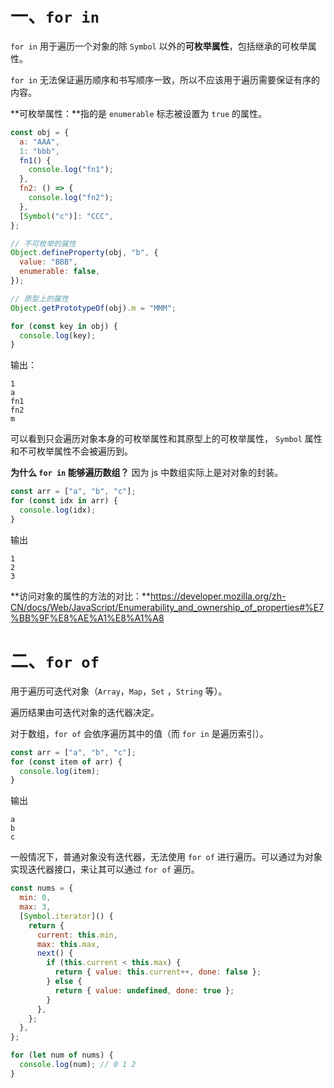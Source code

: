 # 一、`for in` 

`for in` 用于遍历一个对象的除 `Symbol` 以外的**可枚举属性**，包括继承的可枚举属性。

`for in` 无法保证遍历顺序和书写顺序一致，所以不应该用于遍历需要保证有序的内容。

**可枚举属性：**指的是 `enumerable` 标志被设置为 `true` 的属性。

```javascript
const obj = {
  a: "AAA",
  1: "bbb",
  fn1() {
    console.log("fn1");
  },
  fn2: () => {
    console.log("fn2");
  },
  [Symbol("c")]: "CCC",
};

// 不可枚举的属性
Object.defineProperty(obj, "b", {
  value: "BBB",
  enumerable: false,
});

// 原型上的属性
Object.getPrototypeOf(obj).m = "MMM";

for (const key in obj) {
  console.log(key);
}
```

输出：

```
1
a
fn1
fn2
m
```

可以看到只会遍历对象本身的可枚举属性和其原型上的可枚举属性， `Symbol` 属性和不可枚举属性不会被遍历到。

**为什么 `for in` 能够遍历数组？**
因为 js 中数组实际上是对对象的封装。

```javascript
const arr = ["a", "b", "c"];
for (const idx in arr) {
  console.log(idx);
}
```

输出

```
1
2
3
```

**访问对象的属性的方法的对比：**https://developer.mozilla.org/zh-CN/docs/Web/JavaScript/Enumerability_and_ownership_of_properties#%E7%BB%9F%E8%AE%A1%E8%A1%A8

# 二、`for of`

用于遍历可迭代对象（`Array`，`Map`，`Set` ，`String` 等）。

遍历结果由可迭代对象的迭代器决定。

对于数组，`for of` 会依序遍历其中的值（而 `for in` 是遍历索引）。

```javascript
const arr = ["a", "b", "c"];
for (const item of arr) {
  console.log(item);
}
```

输出

```
a
b
c
```

一般情况下，普通对象没有迭代器，无法使用 `for of` 进行遍历。可以通过为对象实现迭代器接口，来让其可以通过 `for of` 遍历。

```javascript
const nums = {
  min: 0,
  max: 3,
  [Symbol.iterator]() {
    return {
      current: this.min,
      max: this.max,
      next() {
        if (this.current < this.max) {
          return { value: this.current++, done: false };
        } else {
          return { value: undefined, done: true };
        }
      },
    };
  },
};

for (let num of nums) {
  console.log(num); // 0 1 2
}
```

